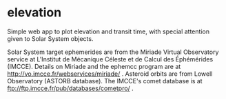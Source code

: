 # elevation
Simple web app to plot elevation and transit time, with special attention given to Solar System objects.

Solar System target ephemerides are from the Miriade Virtual Observatory service at L'Institut de Mécanique Céleste et de Calcul des Éphémérides (IMCCE).  Details on Miriade and the ephemcc program are at http://vo.imcce.fr/webservices/miriade/ .  Asteroid orbits are from Lowell Observatory (ASTORB database).  The IMCCE's comet database is at ftp://ftp.imcce.fr/pub/databases/cometpro/ .
